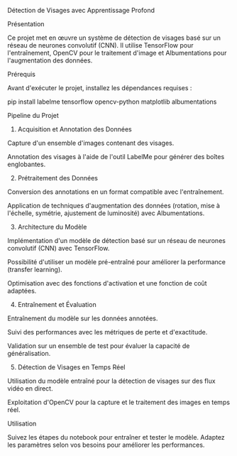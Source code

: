 Détection de Visages avec Apprentissage Profond

Présentation

Ce projet met en œuvre un système de détection de visages basé sur un réseau de neurones convolutif (CNN). Il utilise TensorFlow pour l'entraînement, OpenCV pour le traitement d'image et Albumentations pour l'augmentation des données.

Prérequis

Avant d'exécuter le projet, installez les dépendances requises :

pip install labelme tensorflow opencv-python matplotlib albumentations

Pipeline du Projet

1. Acquisition et Annotation des Données

Capture d'un ensemble d'images contenant des visages.

Annotation des visages à l'aide de l'outil LabelMe pour générer des boîtes englobantes.

2. Prétraitement des Données

Conversion des annotations en un format compatible avec l'entraînement.

Application de techniques d'augmentation des données (rotation, mise à l'échelle, symétrie, ajustement de luminosité) avec Albumentations.

3. Architecture du Modèle

Implémentation d'un modèle de détection basé sur un réseau de neurones convolutif (CNN) avec TensorFlow.

Possibilité d'utiliser un modèle pré-entraîné pour améliorer la performance (transfer learning).

Optimisation avec des fonctions d'activation et une fonction de coût adaptées.

4. Entraînement et Évaluation

Entraînement du modèle sur les données annotées.

Suivi des performances avec les métriques de perte et d'exactitude.

Validation sur un ensemble de test pour évaluer la capacité de généralisation.

5. Détection de Visages en Temps Réel

Utilisation du modèle entraîné pour la détection de visages sur des flux vidéo en direct.

Exploitation d'OpenCV pour la capture et le traitement des images en temps réel.

Utilisation

Suivez les étapes du notebook pour entraîner et tester le modèle. Adaptez les paramètres selon vos besoins pour améliorer les performances.

